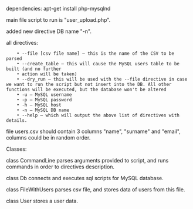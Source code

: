 dependencies:
apt-get install php-mysqlnd

main file script to run is "user_upload.php".

added new directive DB name "-n".

all directives:

        • --file [csv file name] – this is the name of the CSV to be parsed
        • --create_table – this will cause the MySQL users table to be built (and no further
        • action will be taken)
        • --dry_run – this will be used with the --file directive in case we want to run the script but not insert into the DB. All other functions will be executed, but the database won't be altered
        • -u – MySQL username
        • -p – MySQL password
        • -h – MySQL host
        • -n – MySQL DB name
        • --help – which will output the above list of directives with details.

file users.csv should contain 3 columns "name", "surname" and "email", columns could be in random order.

Classes:

class CommandLine parses arguments provided to script, and runs commands in order to directives description.

class Db connects and executes sql scripts for MySQL database.

class FileWithUsers parses csv file, and stores data of users from this file.

class User stores a user data.
